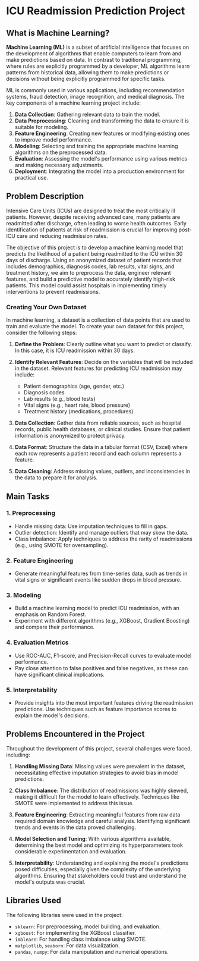 # ICU Readmission Prediction Project

## What is Machine Learning?

**Machine Learning (ML)** is a subset of artificial intelligence that focuses on the development of algorithms that enable computers to learn from and make predictions based on data. In contrast to traditional programming, where rules are explicitly programmed by a developer, ML algorithms learn patterns from historical data, allowing them to make predictions or decisions without being explicitly programmed for specific tasks.

ML is commonly used in various applications, including recommendation systems, fraud detection, image recognition, and medical diagnosis. The key components of a machine learning project include:

1. **Data Collection**: Gathering relevant data to train the model.
2. **Data Preprocessing**: Cleaning and transforming the data to ensure it is suitable for modeling.
3. **Feature Engineering**: Creating new features or modifying existing ones to improve model performance.
4. **Modeling**: Selecting and training the appropriate machine learning algorithms on the preprocessed data.
5. **Evaluation**: Assessing the model's performance using various metrics and making necessary adjustments.
6. **Deployment**: Integrating the model into a production environment for practical use.

## Problem Description

Intensive Care Units (ICUs) are designed to treat the most critically ill patients. However, despite receiving advanced care, many patients are readmitted after discharge, often leading to worse health outcomes. Early identification of patients at risk of readmission is crucial for improving post-ICU care and reducing readmission rates.

The objective of this project is to develop a machine learning model that predicts the likelihood of a patient being readmitted to the ICU within 30 days of discharge. Using an anonymized dataset of patient records that includes demographics, diagnosis codes, lab results, vital signs, and treatment history, we aim to preprocess the data, engineer relevant features, and build a predictive model to accurately identify high-risk patients. This model could assist hospitals in implementing timely interventions to prevent readmissions.

### Creating Your Own Dataset

In machine learning, a dataset is a collection of data points that are used to train and evaluate the model. To create your own dataset for this project, consider the following steps:

1. **Define the Problem**: Clearly outline what you want to predict or classify. In this case, it is ICU readmission within 30 days.
   
2. **Identify Relevant Features**: Decide on the variables that will be included in the dataset. Relevant features for predicting ICU readmission may include:
   - Patient demographics (age, gender, etc.)
   - Diagnosis codes
   - Lab results (e.g., blood tests)
   - Vital signs (e.g., heart rate, blood pressure)
   - Treatment history (medications, procedures)

3. **Data Collection**: Gather data from reliable sources, such as hospital records, public health databases, or clinical studies. Ensure that patient information is anonymized to protect privacy.

4. **Data Format**: Structure the data in a tabular format (CSV, Excel) where each row represents a patient record and each column represents a feature.

5. **Data Cleaning**: Address missing values, outliers, and inconsistencies in the data to prepare it for analysis.

## Main Tasks

### 1. Preprocessing
- Handle missing data: Use imputation techniques to fill in gaps.
- Outlier detection: Identify and manage outliers that may skew the data.
- Class imbalance: Apply techniques to address the rarity of readmissions (e.g., using SMOTE for oversampling).

### 2. Feature Engineering
- Generate meaningful features from time-series data, such as trends in vital signs or significant events like sudden drops in blood pressure.

### 3. Modeling
- Build a machine learning model to predict ICU readmission, with an emphasis on Random Forest.
- Experiment with different algorithms (e.g., XGBoost, Gradient Boosting) and compare their performance.

### 4. Evaluation Metrics
- Use ROC-AUC, F1-score, and Precision-Recall curves to evaluate model performance.
- Pay close attention to false positives and false negatives, as these can have significant clinical implications.

### 5. Interpretability
- Provide insights into the most important features driving the readmission predictions. Use techniques such as feature importance scores to explain the model's decisions.

## Problems Encountered in the Project

Throughout the development of this project, several challenges were faced, including:

1. **Handling Missing Data**: Missing values were prevalent in the dataset, necessitating effective imputation strategies to avoid bias in model predictions.

2. **Class Imbalance**: The distribution of readmissions was highly skewed, making it difficult for the model to learn effectively. Techniques like SMOTE were implemented to address this issue.

3. **Feature Engineering**: Extracting meaningful features from raw data required domain knowledge and careful analysis. Identifying significant trends and events in the data proved challenging.

4. **Model Selection and Tuning**: With various algorithms available, determining the best model and optimizing its hyperparameters took considerable experimentation and evaluation.

5. **Interpretability**: Understanding and explaining the model's predictions posed difficulties, especially given the complexity of the underlying algorithms. Ensuring that stakeholders could trust and understand the model's outputs was crucial.



## Libraries Used
The following libraries were used in the project:

- `sklearn`: For preprocessing, model building, and evaluation.
- `xgboost`: For implementing the XGBoost classifier.
- `imblearn`: For handling class imbalance using SMOTE.
- `matplotlib`, `seaborn`: For data visualization.
- `pandas`, `numpy`: For data manipulation and numerical operations.

